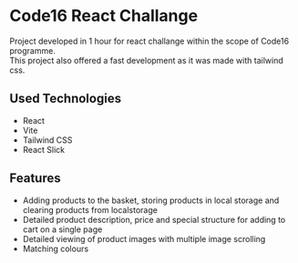 <h1>Code16 React Challange</h1>
<p>Project developed in 1 hour for react challange within the scope of Code16 programme. 
  <br> This project also offered a fast development as it was made with tailwind css.</p>
<h2>Used Technologies</h2>
<ul>
  <li>React</li>
  <li>Vite</li>
  <li>Tailwind CSS</li>
  <li>React Slick</li>
</ul>
<h2>Features</h2>
<ul>
  <li>Adding products to the basket, storing products in local storage and clearing products from localstorage</li>
  <li>Detailed product description, price and special structure for adding to cart on a single page</li>
  <li>Detailed viewing of product images with multiple image scrolling</li>
  <li>Matching colours</li>
</ul>
